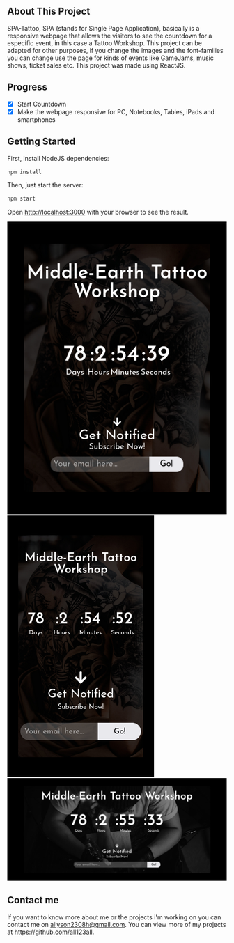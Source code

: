 ## About This Project

SPA-Tattoo, SPA (stands for Single Page Application), basically is a responsive webpage that allows the visitors to see the countdown for a especific event, in this case a Tattoo Workshop. This project can be adapted for other purposes, if you change the images and the font-families you can change use the page for kinds of events like GameJams, music shows, ticket sales etc. This project was made using ReactJS.

## Progress

- [x] Start Countdown
- [x] Make the webpage responsive for PC, Notebooks, Tables, iPads and smartphones

## Getting Started

First, install NodeJS dependencies:

```bash
npm install
```

Then, just start the server:

```bash
npm start
```

Open [http://localhost:3000](http://localhost:3000) with your browser to see the result.

<img src="./src/prints/1.png">
<img src="./src/prints/2.png">
<img src="./src/prints/3.png">

## Contact me
If you want to know more about me or the projects i'm working on you can contact me on allyson2308h@gmail.com. You can view more of my projects at https://github.com/all123all.
